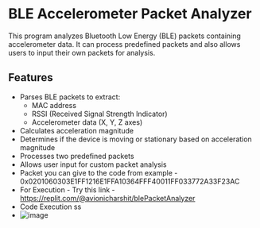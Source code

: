 # BLE Accelerometer Packet Analyzer

This program analyzes Bluetooth Low Energy (BLE) packets containing accelerometer data. It can process predefined packets and also allows users to input their own packets for analysis.

## Features

- Parses BLE packets to extract:
  - MAC address
  - RSSI (Received Signal Strength Indicator)
  - Accelerometer data (X, Y, Z axes)
- Calculates acceleration magnitude
- Determines if the device is moving or stationary based on acceleration magnitude
- Processes two predefined packets
- Allows user input for custom packet analysis
- Packet you can give to the code from example - 0x0201060303E1FF1216E1FFA10364FFF40011FF033772A33F23AC
- For Execution - Try this link - https://replit.com/@avionicharshit/blePacketAnalyzer
- Code Execution ss
- ![image](https://github.com/avionicharshit-byte/blePacket/assets/78672319/0c1b0e93-2043-46b0-8fd8-7c466ccdea5d)






